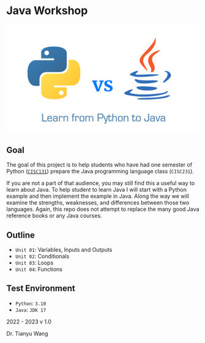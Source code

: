 # Java Workshop
![Java Workshop](https://raw.githubusercontent.com/MercyCollegeCS/Java-Workshop/main/archive/logo.png)

## Goal
The goal of this project is to help students who have had one semester of Python ([`CISC131`](https://github.com/MercyCollegeCS/CISC131)) prepare the Java programming language class (`CISC231`). 

If you are not a part of that audience, you may still find this a useful way to learn about Java. To help student to learn Java I will start with a Python example and then implement the example in Java. Along the way we will examine the strengths, weaknesses, and differences between those two languages. Again, this repo does not attempt to replace the many good Java reference books or any Java courses.

## Outline
- `Unit 01`: Variables, Inputs and Outputs
- `Unit 02`: Conditionals
- `Unit 03`: Loops
- `Unit 04`: Functions

## Test Environment
- `Python`: `3.10`
- `Java`: `JDK 17`


2022 - 2023
v 1.0

Dr. Tianyu Wang
